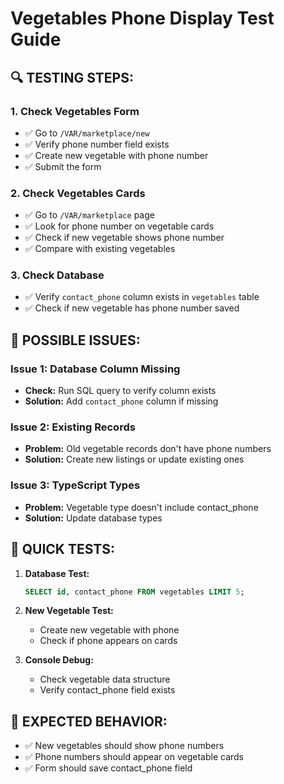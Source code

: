 # Vegetables Phone Display Test Guide

## 🔍 TESTING STEPS:

### 1. Check Vegetables Form
- ✅ Go to `/VAR/marketplace/new`
- ✅ Verify phone number field exists
- ✅ Create new vegetable with phone number
- ✅ Submit the form

### 2. Check Vegetables Cards
- ✅ Go to `/VAR/marketplace` page
- ✅ Look for phone number on vegetable cards
- ✅ Check if new vegetable shows phone number
- ✅ Compare with existing vegetables

### 3. Check Database
- ✅ Verify `contact_phone` column exists in `vegetables` table
- ✅ Check if new vegetable has phone number saved

## 🚨 POSSIBLE ISSUES:

### Issue 1: Database Column Missing
- **Check:** Run SQL query to verify column exists
- **Solution:** Add `contact_phone` column if missing

### Issue 2: Existing Records
- **Problem:** Old vegetable records don't have phone numbers
- **Solution:** Create new listings or update existing ones

### Issue 3: TypeScript Types
- **Problem:** Vegetable type doesn't include contact_phone
- **Solution:** Update database types

## 🧪 QUICK TESTS:

1. **Database Test:**
   ```sql
   SELECT id, contact_phone FROM vegetables LIMIT 5;
   ```

2. **New Vegetable Test:**
   - Create new vegetable with phone
   - Check if phone appears on cards

3. **Console Debug:**
   - Check vegetable data structure
   - Verify contact_phone field exists

## 🔧 EXPECTED BEHAVIOR:
- ✅ New vegetables should show phone numbers
- ✅ Phone numbers should appear on vegetable cards
- ✅ Form should save contact_phone field 
